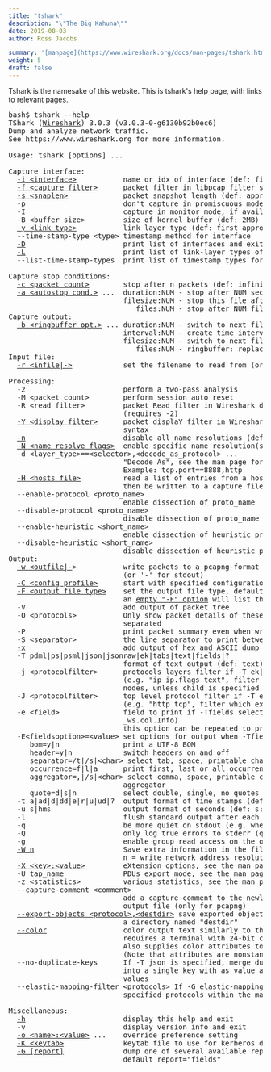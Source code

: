 ```yaml
---
title: "tshark"
description: "\"The Big Kahuna\""
date: 2019-08-03
author: Ross Jacobs

summary: '[manpage](https://www.wireshark.org/docs/man-pages/tshark.html) | [Wireshark Docs](https://www.wireshark.org/docs/wsug_html_chunked/AppToolstshark.html) | [code](https://github.com/wireshark/wireshark/blob/master/tshark.c)'
weight: 5
draft: false
---
```


Tshark is the namesake of this website. This is tshark's help page, with links to relevant pages.

<pre class="language-text" data-lang="sh">bash$ tshark --help
TShark (<a href="https://www.wireshark.org">Wireshark</a>) 3.0.3 (v3.0.3-0-g6130b92b0ec6)
Dump and analyze network traffic.
See https://www.wireshark.org for more information.

Usage: tshark [options] ...

Capture interface:
  <a href="/capture/sources">-i &lt;interface&gt;</a>           name or idx of interface (def: first non-loopback)
  <a href="/capture/capture_filters">-f &lt;capture filter&gt;</a>      packet filter in libpcap filter syntax
  <a href="/capture/limit_size">-s &lt;snaplen&gt;</a>             packet snapshot length (def: appropriate maximum)
  -p                       don't capture in promiscuous mode
  -I                       capture in monitor mode, if available
  -B &lt;buffer size&gt;         size of kernel buffer (def: 2MB)
  <a href="/capture/sources/#advanced-choosing-link-layer-type">-y &lt;link type&gt;</a>           link layer type (def: first appropriate)
  --time-stamp-type &lt;type&gt; timestamp method for interface
  <a href="/capture/sources/sample_interfaces/#sample-interface-listings">-D</a>                       print list of interfaces and exit
  <a href="/capture/sources/sample_interfaces/#sample-link-layer-types">-L</a>                       print list of link-layer types of iface and exit
  --list-time-stamp-types  print list of timestamp types for iface and exit

Capture stop conditions:
  <a href="/capture/limit_size">-c &lt;packet count&gt;</a>        stop after n packets (def: infinite)
  <a href="/capture/limit_size">-a &lt;autostop cond.&gt;</a> ...  duration:NUM - stop after NUM seconds
                           filesize:NUM - stop this file after NUM KB
                              files:NUM - stop after NUM files
Capture output:
  <a href="/capture/limit_size">-b &lt;ringbuffer opt.&gt;</a> ... duration:NUM - switch to next file after NUM secs
                           interval:NUM - create time intervals of NUM secs
                           filesize:NUM - switch to next file after NUM KB
                              files:NUM - ringbuffer: replace after NUM files
Input file:
  <a href="/capture/sources">-r &lt;infile|-&gt;</a>            set the filename to read from (or '-' for stdin)

Processing:
  -2                       perform a two-pass analysis
  -M &lt;packet count&gt;        perform session auto reset
  -R &lt;read filter&gt;         packet Read filter in Wireshark display filter syntax
                           (requires -2)
  <a href="/analyze/packet_hunting/packet_hunting">-Y &lt;display filter&gt;</a>      packet displaY filter in Wireshark display filter
                           syntax
  <a href="/packetcraft/add_context/name_resolution">-n</a>                       disable all name resolutions (def: all enabled)
  <a href="/packetcraft/add_context/name_resolution">-N &lt;name resolve flags&gt;</a>  enable specific name resolution(s): "mnNtdv"
  -d &lt;layer_type&gt;==&lt;selector&gt;,&lt;decode_as_protocol&gt; ...
                           "Decode As", see the man page for details
                           Example: tcp.port==8888,http
  <a href="/packetcraft/add_context/name_resolution">-H &lt;hosts file&gt;</a>          read a list of entries from a hosts file, which will
                           then be written to a capture file. (Implies -W n)
  --enable-protocol &lt;proto_name&gt;
                           enable dissection of proto_name
  --disable-protocol &lt;proto_name&gt;
                           disable dissection of proto_name
  --enable-heuristic &lt;short_name&gt;
                           enable dissection of heuristic protocol
  --disable-heuristic &lt;short_name&gt;
                           disable dissection of heuristic protocol
Output:
  <a href="/formats">-w &lt;outfile|-</a>&gt;           write packets to a pcapng-format file named "outfile"
                           (or '-' for stdout)
  <a href="/packetcraft/arcana/profiles/#tshark-config-flags">-C &lt;config profile&gt;</a>      start with specified configuration profile
  <a href="/formats">-F &lt;output file type&gt;</a>    set the output file type, default is pcapng
                           an <a href="/capture/sources/sample_interfaces/#sample-capture-file-types">empty "-F" option</a> will list the file types
  -V                       add output of packet tree        (Packet Details)
  -O &lt;protocols&gt;           Only show packet details of these protocols, comma
                           separated
  -P                       print packet summary even when writing to a file
  -S &lt;separator&gt;           the line separator to print between packets
  <a href="/edit/text2pcap">-x</a>                       add output of hex and ASCII dump (Packet Bytes)
  -T pdml|ps|psml|json|jsonraw|ek|tabs|text|fields|?
                           format of text output (def: text)
  -j &lt;protocolfilter&gt;      protocols layers filter if -T ek|pdml|json selected
                           (e.g. "ip ip.flags text", filter does not expand child
                           nodes, unless child is specified also in the filter)
  -J &lt;protocolfilter&gt;      top level protocol filter if -T ek|pdml|json selected
                           (e.g. "http tcp", filter which expands all child nodes)
  -e &lt;field&gt;               field to print if -Tfields selected (e.g. tcp.port,
                           _ws.col.Info)
                           this option can be repeated to print multiple fields
  -E&lt;fieldsoption&gt;=&lt;value&gt; set options for output when -Tfields selected:
     bom=y|n               print a UTF-8 BOM
     header=y|n            switch headers on and off
     separator=/t|/s|&lt;char&gt; select tab, space, printable character as separator
     occurrence=f|l|a      print first, last or all occurrences of each field
     aggregator=,|/s|&lt;char&gt; select comma, space, printable character as
                           aggregator
     quote=d|s|n           select double, single, no quotes for values
  -t a|ad|d|dd|e|r|u|ud|?  output format of time stamps (def: r: rel. to first)
  -u s|hms                 output format of seconds (def: s: seconds)
  -l                       flush standard output after each packet
  -q                       be more quiet on stdout (e.g. when using statistics)
  -Q                       only log true errors to stderr (quieter than -q)
  -g                       enable group read access on the output file(s)
  <a href="/packetcraft/add_context/name_resolution">-W n</a>                     Save extra information in the file, if supported.
                           n = write network address resolution information
  <a href="/packetcraft/scripting/lua_scripts">-X &lt;key&gt;:&lt;value&gt;</a>         eXtension options, see the man page for details
  -U tap_name              PDUs export mode, see the man page for details
  -z &lt;statistics&gt;          various statistics, see the man page for details
  --capture-comment &lt;comment&gt;
                           add a capture comment to the newly created
                           output file (only for pcapng)
  <a href="/export">--export-objects &lt;protocol&gt;,&lt;destdir&gt;</a> save exported objects for a protocol to
                           a directory named "destdir"
  <a href="/packetcraft/add_context/tshark_colorized">--color</a>                  color output text similarly to the Wireshark GUI,
                           requires a terminal with 24-bit color support
                           Also supplies color attributes to pdml and psml formats
                           (Note that attributes are nonstandard)
  --no-duplicate-keys      If -T json is specified, merge duplicate keys in an object
                           into a single key with as value a json array containing all
                           values
  --elastic-mapping-filter &lt;protocols&gt; If -G elastic-mapping is specified, put only the
                           specified protocols within the mapping file

Miscellaneous:
  <a href="/capture/tshark">-h</a>                       display this help and exit
  -v                       display version info and exit
  <a href="/packetcraft/arcana/profiles/#tshark-config-flags">-o &lt;name&gt;:&lt;value&gt;</a> ...    override preference setting
  <a href="/packetcraft/add_context/tshark_decryption/#kerberos">-K &lt;keytab&gt;</a>              keytab file to use for kerberos decryption
  <a href="/packetcraft/arcana/profiles">-G [report]</a>              dump one of several available reports and exit
                           default report="fields"</pre>
